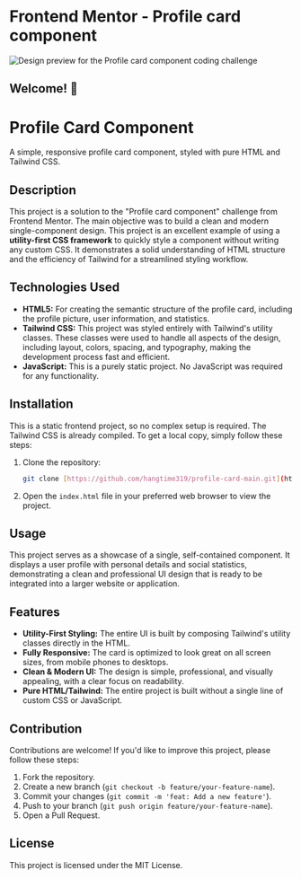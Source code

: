 # Frontend Mentor - Profile card component

![Design preview for the Profile card component coding challenge](./design/desktop-preview.jpg)

## Welcome! 👋

# Profile Card Component

A simple, responsive profile card component, styled with pure HTML and Tailwind CSS.

## Description

This project is a solution to the "Profile card component" challenge from Frontend Mentor. The main objective was to build a clean and modern single-component design. This project is an excellent example of using a **utility-first CSS framework** to quickly style a component without writing any custom CSS. It demonstrates a solid understanding of HTML structure and the efficiency of Tailwind for a streamlined styling workflow.

## Technologies Used

* **HTML5:** For creating the semantic structure of the profile card, including the profile picture, user information, and statistics.
* **Tailwind CSS:** This project was styled entirely with Tailwind's utility classes. These classes were used to handle all aspects of the design, including layout, colors, spacing, and typography, making the development process fast and efficient.
* **JavaScript:** This is a purely static project. No JavaScript was required for any functionality.

## Installation

This is a static frontend project, so no complex setup is required. The Tailwind CSS is already compiled. To get a local copy, simply follow these steps:

1.  Clone the repository:
    ```bash
    git clone [https://github.com/hangtime319/profile-card-main.git](https://github.com/hangtime319/profile-card-main.git)
    ```
2.  Open the `index.html` file in your preferred web browser to view the project.

## Usage

This project serves as a showcase of a single, self-contained component. It displays a user profile with personal details and social statistics, demonstrating a clean and professional UI design that is ready to be integrated into a larger website or application.

## Features

* **Utility-First Styling:** The entire UI is built by composing Tailwind's utility classes directly in the HTML.
* **Fully Responsive:** The card is optimized to look great on all screen sizes, from mobile phones to desktops.
* **Clean & Modern UI:** The design is simple, professional, and visually appealing, with a clear focus on readability.
* **Pure HTML/Tailwind:** The entire project is built without a single line of custom CSS or JavaScript.

## Contribution

Contributions are welcome! If you'd like to improve this project, please follow these steps:

1.  Fork the repository.
2.  Create a new branch (`git checkout -b feature/your-feature-name`).
3.  Commit your changes (`git commit -m 'feat: Add a new feature'`).
4.  Push to your branch (`git push origin feature/your-feature-name`).
5.  Open a Pull Request.

## License

This project is licensed under the MIT License.
